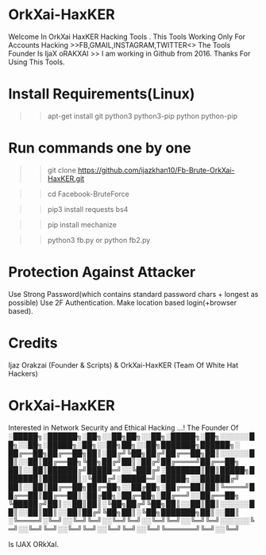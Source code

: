 # OrkXai-HaxKER
Welcome In OrkXai HaxKER Hacking Tools . This Tools Working Only For Accounts Hacking >>FB,GMAIL,INSTAGRAM,TWITTER<<ETC>>
The Tools Founder Is IjaX oRAKXAI >>
I am working in Github from 2016.
Thanks For Using This Tools.

# Install Requirements(Linux)
>> apt-get install git python3 python3-pip python python-pip

# Run commands one by one
>> git clone https://github.com/ijazkhan10/Fb-Brute-OrkXai-HaxKER.git

>> cd Facebook-BruteForce

>> pip3 install requests bs4

>> pip install mechanize

>> python3 fb.py or python fb2.py


# Protection Against Attacker
Use Strong Password(which contains standard password chars + longest as possible)
Use 2F Authentication.
Make location based login(+browser based).

# Credits
Ijaz Orakzai (Founder & Scripts) & OrkXai-HaxKER (Team Of White Hat Hackers)

# OrkXai-HaxKER
Interested in Network Security and Ethical Hacking ...!
The Founder Of 
░█████╗░██████╗░██╗░░██╗██╗░░██╗░█████╗░██╗░░░░░░██╗░░██╗░█████╗░██╗░░██╗██╗░░██╗███████╗██████╗░
██╔══██╗██╔══██╗██║░██╔╝╚██╗██╔╝██╔══██╗██║░░░░░░██║░░██║██╔══██╗╚██╗██╔╝██║░██╔╝██╔════╝██╔══██╗
██║░░██║██████╔╝█████═╝░░╚███╔╝░███████║██║█████╗███████║███████║░╚███╔╝░█████═╝░█████╗░░██████╔╝
██║░░██║██╔══██╗██╔═██╗░░██╔██╗░██╔══██║██║╚════╝██╔══██║██╔══██║░██╔██╗░██╔═██╗░██╔══╝░░██╔══██╗
╚█████╔╝██║░░██║██║░╚██╗██╔╝╚██╗██║░░██║██║░░░░░░██║░░██║██║░░██║██╔╝╚██╗██║░╚██╗███████╗██║░░██║
░╚════╝░╚═╝░░╚═╝╚═╝░░╚═╝╚═╝░░╚═╝╚═╝░░╚═╝╚═╝░░░░░░╚═╝░░╚═╝╚═╝░░╚═╝╚═╝░░╚═╝╚═╝░░╚═╝╚══════╝╚═╝░░╚═╝

Is IJAX ORkXaI.
